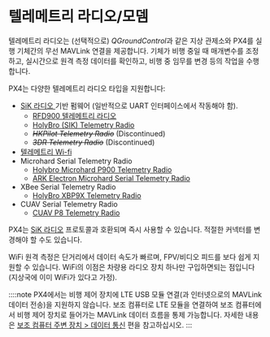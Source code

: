 # 텔레메트리 라디오/모뎀

텔레메트리 라디오는 (선택적으로) *QGroundControl*과 같은 지상 관제소와 PX4를 실행 기체간의 무선 MAVLink 연결을 제공합니다. 기체가 비행 중일 때 매개변수를 조정하고, 실시간으로 원격 측정 데이터를 확인하고, 비행 중 임무를 변경 등의 작업을 수행합니다.

PX4는 다양한 텔레메트리 라디오 타입을 지원합니다:

* [SiK 라디오 ](../telemetry/sik_radio.md) 기반 펌웨어 (일반적으로 UART 인터페이스에서 작동해야 함). 
  * [RFD900 텔레메트리 라디오](../telemetry/rfd900_telemetry.md)
  * [HolyBro (SIK) Telemetry Radio](../telemetry/holybro_sik_radio.md)
  * <del><em>HKPilot Telemetry Radio</em></del> (Discontinued)
  * <del><em>3DR Telemetry Radio</em></del> (Discontinued)
* [텔레메트리 Wi-fi](../telemetry/telemetry_wifi.md)
* Microhard Serial Telemetry Radio 
  * [Holybro Microhard P900 Telemetry Radio](../telemetry/holybro_microhard_p900_radio.md)
  * [ARK Electron Microhard Serial Telemetry Radio](../telemetry/microhard_serial.md)
* XBee Serial Telemetry Radio 
  * [HolyBro XBP9X Telemetry Radio](../telemetry/holybro_xbp9x_radio.md)
* CUAV Serial Telemetry Radio 
  * [CUAV P8 Telemetry Radio](../telemetry/cuav_p8_radio.md)

PX4는 [SiK 라디오](../telemetry/sik_radio.md) 프로토콜과 호환되며 즉시 사용할 수 있습니다. 적절한 커넥터를 변경해야 할 수도 있습니다.

WiFi 원격 측정은 단거리에서 데이터 속도가 빠르며, FPV/비디오 피드를 보다 쉽게 지원할 수 있습니다. WiFi의 이점은 차량용 라디오 장치 하나만 구입하면되는 점입니다 (지상국에 이미 WiFi가 있다고 가정).

::::note PX4에서는 비행 제어 장치에 LTE USB 모듈 연결(과 인터넷으로의 MAVLink 데이터 전송)을 지원하지 않습니다. 보조 컴퓨터로 LTE 모듈을 연결하여 보조 컴퓨터에서 비행 제어 장치로 들어가는 MAVLink 데이터 흐름을 통제 가능합니다. 자세한 내용은 [보조 컴퓨터 주변 장치 &gt; 데이터 통신](../peripherals/companion_computer_peripherals.md#data_telephony) 편을 참고하십시오.
:::